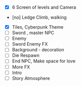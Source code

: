 - [x] 6 Screen of levels and Camera
- [no] Ledge Climb, walking
- [x] Tiles, Cyberpunk Theme
- [ ] Sword , master NPC
- [ ] Enemy
- [ ] Sword Enemy FX
- [ ] Background - decoration
- [ ] Die Respawn
- [ ] End NPC, Make space for love
- [ ] More FX
- [ ] Intro
- [ ] Story Atmosphere
